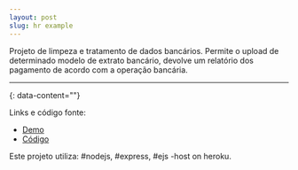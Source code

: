 ```yaml
---
layout: post
slug: hr example
---
```


Projeto de limpeza e tratamento de dados bancários. Permite o upload de determinado modelo de extrato bancário, devolve um relatório dos pagamento de acordo com a operação bancária.  

---
{: data-content=""}

Links e código fonte:
- [Demo](https://izichtl.github.io/indicecalorico/)
- [Código](https://izichtl.github.io/indicecalorico/)

Este projeto utiliza: #nodejs, #express, #ejs -host on heroku.



